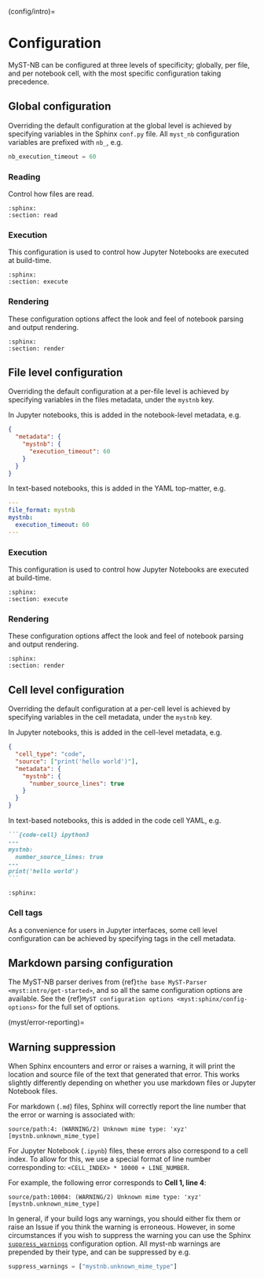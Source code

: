 
(config/intro)=
# Configuration

MyST-NB can be configured at three levels of specificity; globally, per file, and per notebook cell, with the most specific configuration taking precedence.

## Global configuration

Overriding the default configuration at the global level is achieved by specifying variables in the Sphinx `conf.py` file.
All `myst_nb` configuration variables are prefixed with `nb_`, e.g.

```python
nb_execution_timeout = 60
```

### Reading

Control how files are read.

```{mystnb-config} global_lvl
:sphinx:
:section: read
```

### Execution

This configuration is used to control how Jupyter Notebooks are executed at build-time.

```{mystnb-config} global_lvl
:sphinx:
:section: execute
```

### Rendering

These configuration options affect the look and feel of notebook parsing and output rendering.

```{mystnb-config} global_lvl
:sphinx:
:section: render
```

## File level configuration

Overriding the default configuration at a per-file level is achieved by specifying variables in the files metadata, under the `mystnb` key.

In Jupyter notebooks, this is added in the notebook-level metadata, e.g.

```json
{
  "metadata": {
    "mystnb": {
      "execution_timeout": 60
    }
  }
}
```

In text-based notebooks, this is added in the YAML top-matter, e.g.

```yaml
---
file_format: mystnb
mystnb:
  execution_timeout: 60
---
```

### Execution

This configuration is used to control how Jupyter Notebooks are executed at build-time.

```{mystnb-config} file_lvl
:sphinx:
:section: execute
```

### Rendering

These configuration options affect the look and feel of notebook parsing and output rendering.

```{mystnb-config} file_lvl
:sphinx:
:section: render
```

## Cell level configuration

Overriding the default configuration at a per-cell level is achieved by specifying variables in the cell metadata, under the `mystnb` key.

In Jupyter notebooks, this is added in the cell-level metadata, e.g.

```json
{
  "cell_type": "code",
  "source": ["print('hello world')"],
  "metadata": {
    "mystnb": {
      "number_source_lines": true
    }
  }
}
```

In text-based notebooks, this is added in the code cell YAML, e.g.

````markdown
```{code-cell} ipython3
---
mystnb:
  number_source_lines: true
---
print('hello world')
```
````

```{mystnb-config} cell_lvl
:sphinx:
```

### Cell tags

As a convenience for users in Jupyter interfaces, some cell level configuration can be achieved by specifying tags in the cell metadata.



## Markdown parsing configuration

The MyST-NB parser derives from {ref}`the base MyST-Parser <myst:intro/get-started>`, and so all the same configuration options are available.
See the {ref}`MyST configuration options <myst:sphinx/config-options>` for the full set of options.

(myst/error-reporting)=
## Warning suppression

When Sphinx encounters and error or raises a warning, it will print the location and source file of the text that generated that error.
This works slightly differently depending on whether you use markdown files or Jupyter Notebook files.

For markdown (`.md`) files, Sphinx will correctly report the line number that the error or warning is associated with:

```
source/path:4: (WARNING/2) Unknown mime type: 'xyz' [mystnb.unknown_mime_type]
```

For Jupyter Notebook (`.ipynb`) files, these errors also correspond to a cell index.
To allow for this, we use a special format of line number corresponding to: `<CELL_INDEX> * 10000 + LINE_NUMBER`.

For example, the following error corresponds to **Cell 1, line 4**:

```
source/path:10004: (WARNING/2) Unknown mime type: 'xyz' [mystnb.unknown_mime_type]
```

In general, if your build logs any warnings, you should either fix them or raise an Issue if you think the warning is erroneous. However, in some circumstances if you wish to suppress the warning you can use the Sphinx [`suppress_warnings`](https://www.sphinx-doc.org/en/master/usage/configuration.html#confval-suppress_warnings) configuration option.
All myst-nb warnings are prepended by their type, and can be suppressed by e.g.

```python
suppress_warnings = ["mystnb.unknown_mime_type"]
```

